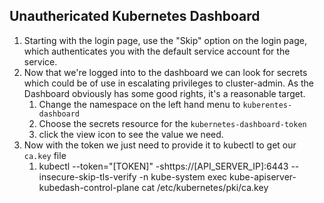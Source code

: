 ## Unauthericated Kubernetes Dashboard

1. Starting with the login page, use the "Skip" option on the login page, which authenticates you with the default service account for the service.
2. Now that we're logged into to the dashboard we can look for secrets which could be of use in escalating privileges to cluster-admin. As the Dashboard obviously has some good rights, it's a reasonable target.
   1. Change the namespace on the left hand menu to `kuberentes-dashboard`
   2. Choose the secrets resource for the `kubernetes-dashboard-token`
   3. click the view icon to see the value we need.
3. Now with the token we just need to provide it to kubectl to get our `ca.key` file
   1. kubectl --token="[TOKEN]" -shttps://[API_SERVER_IP]:6443 --insecure-skip-tls-verify -n kube-system exec kube-apiserver-kubedash-control-plane cat /etc/kubernetes/pki/ca.key
